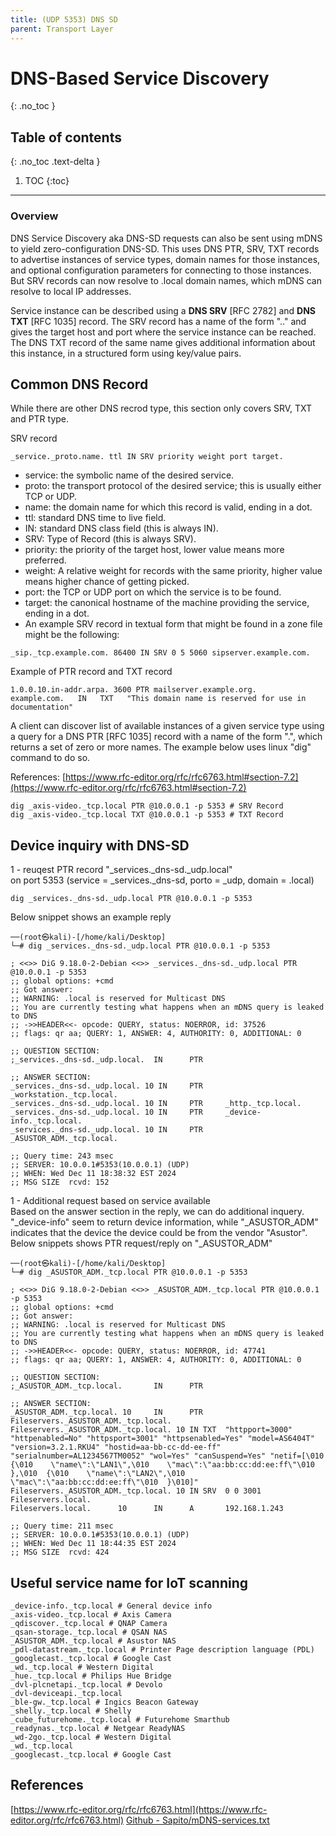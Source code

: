 ```yaml
---
title: (UDP 5353) DNS SD
parent: Transport Layer
---
```


# DNS-Based Service Discovery
{: .no_toc }

## Table of contents
{: .no_toc .text-delta }

1. TOC
{:toc}

---

### Overview
DNS Service Discovery aka DNS-SD requests can also be sent using mDNS to yield zero-configuration DNS-SD. This uses DNS PTR, SRV, TXT records to advertise instances of service types, domain names for those instances, and optional configuration parameters for connecting to those instances. But SRV records can now resolve to .local domain names, which mDNS can resolve to local IP addresses.<br>

Service instance can be described using a <b>DNS SRV</b> [RFC 2782] and <b>DNS TXT</b> [RFC 1035] record. The SRV record has a name of the form "<Instance>.<Service>.<Domain>" and gives the target host and port where the service instance can be reached. The DNS TXT record of the same name gives additional information about this instance, in a structured form using key/value pairs.<br>

## Common DNS Record
While there are other DNS recrod type, this section only covers SRV, TXT and PTR type.<br>

SRV record
```
_service._proto.name. ttl IN SRV priority weight port target.
```
- service: the symbolic name of the desired service.
- proto: the transport protocol of the desired service; this is usually either TCP or UDP.
- name: the domain name for which this record is valid, ending in a dot.
- ttl: standard DNS time to live field.
- IN: standard DNS class field (this is always IN).
- SRV: Type of Record (this is always SRV).
- priority: the priority of the target host, lower value means more preferred.
- weight: A relative weight for records with the same priority, higher value means higher chance of getting picked.
- port: the TCP or UDP port on which the service is to be found.
- target: the canonical hostname of the machine providing the service, ending in a dot.
- An example SRV record in textual form that might be found in a zone file might be the following:

```
_sip._tcp.example.com. 86400 IN SRV 0 5 5060 sipserver.example.com.
```

Example of PTR record and TXT record
```
1.0.0.10.in-addr.arpa. 3600 PTR mailserver.example.org.
example.com.   IN   TXT   "This domain name is reserved for use in documentation"
```

A client can discover list of available instances of a given service type using a query for a DNS PTR [RFC 1035] record with a name of the form "<Service>.<Domain>", which returns a set of zero or more names. The example below uses linux "dig" command to do so.<br>

References: [https://www.rfc-editor.org/rfc/rfc6763.html#section-7.2](https://www.rfc-editor.org/rfc/rfc6763.html#section-7.2)

```
dig _axis-video._tcp.local PTR @10.0.0.1 -p 5353 # SRV Record
dig _axis-video._tcp.local TXT @10.0.0.1 -p 5353 # TXT Record
```

## Device inquiry with DNS-SD

1 - reuqest PTR record "_services._dns-sd._udp.local"<br>
on port 5353 (service = _services._dns-sd, porto = _udp, domain = .local)
```
dig _services._dns-sd._udp.local PTR @10.0.0.1 -p 5353 
```

Below snippet shows an example reply

```
──(root㉿kali)-[/home/kali/Desktop]
└─# dig _services._dns-sd._udp.local PTR @10.0.0.1 -p 5353 

; <<>> DiG 9.18.0-2-Debian <<>> _services._dns-sd._udp.local PTR @10.0.0.1 -p 5353
;; global options: +cmd
;; Got answer:
;; WARNING: .local is reserved for Multicast DNS
;; You are currently testing what happens when an mDNS query is leaked to DNS
;; ->>HEADER<<- opcode: QUERY, status: NOERROR, id: 37526
;; flags: qr aa; QUERY: 1, ANSWER: 4, AUTHORITY: 0, ADDITIONAL: 0

;; QUESTION SECTION:
;_services._dns-sd._udp.local.  IN      PTR

;; ANSWER SECTION:
_services._dns-sd._udp.local. 10 IN     PTR     _workstation._tcp.local.
_services._dns-sd._udp.local. 10 IN     PTR     _http._tcp.local.
_services._dns-sd._udp.local. 10 IN     PTR     _device-info._tcp.local.
_services._dns-sd._udp.local. 10 IN     PTR     _ASUSTOR_ADM._tcp.local.

;; Query time: 243 msec
;; SERVER: 10.0.0.1#5353(10.0.0.1) (UDP)
;; WHEN: Wed Dec 11 18:38:32 EST 2024
;; MSG SIZE  rcvd: 152
```

1 - Additional request based on service available<br>
Based on the answer section in the reply, we can do additional inquery. "_device-info" seem to return device information, while "_ASUSTOR_ADM" indicates that the device the device could be from the vendor "Asustor". Below snippets shows PTR request/reply on "_ASUSTOR_ADM"

```
──(root㉿kali)-[/home/kali/Desktop]
└─# dig _ASUSTOR_ADM._tcp.local PTR @10.0.0.1 -p 5353

; <<>> DiG 9.18.0-2-Debian <<>> _ASUSTOR_ADM._tcp.local PTR @10.0.0.1 -p 5353
;; global options: +cmd
;; Got answer:
;; WARNING: .local is reserved for Multicast DNS
;; You are currently testing what happens when an mDNS query is leaked to DNS
;; ->>HEADER<<- opcode: QUERY, status: NOERROR, id: 47741
;; flags: qr aa; QUERY: 1, ANSWER: 4, AUTHORITY: 0, ADDITIONAL: 0

;; QUESTION SECTION:
;_ASUSTOR_ADM._tcp.local.       IN      PTR

;; ANSWER SECTION:
_ASUSTOR_ADM._tcp.local. 10     IN      PTR     Fileservers._ASUSTOR_ADM._tcp.local.
Fileservers._ASUSTOR_ADM._tcp.local. 10 IN TXT  "httpport=3000" "httpenabled=No" "httpsport=3001" "httpsenabled=Yes" "model=AS6404T" "version=3.2.1.RKU4" "hostid=aa-bb-cc-dd-ee-ff" "serialnumber=AL1234567TM0052" "wol=Yes" "canSuspend=Yes" "netif=[\010  {\010    \"name\":\"LAN1\",\010    \"mac\":\"aa:bb:cc:dd:ee:ff\"\010  },\010  {\010    \"name\":\"LAN2\",\010    \"mac\":\"aa:bb:cc:dd:ee:ff\"\010  }\010]"
Fileservers._ASUSTOR_ADM._tcp.local. 10 IN SRV  0 0 3001 Fileservers.local.
Fileservers.local.      10      IN      A       192.168.1.243

;; Query time: 211 msec
;; SERVER: 10.0.0.1#5353(10.0.0.1) (UDP)
;; WHEN: Wed Dec 11 18:44:35 EST 2024
;; MSG SIZE  rcvd: 424

```

## Useful service name for IoT scanning
```
_device-info._tcp.local # General device info
_axis-video._tcp.local # Axis Camera
_qdiscover._tcp.local # QNAP Camera
_qsan-storage._tcp.local # QSAN NAS
_ASUSTOR_ADM._tcp.local # Asustor NAS
_pdl-datastream._tcp.local # Printer Page description language (PDL)
_googlecast._tcp.local # Google Cast
_wd._tcp.local # Western Digital
_hue._tcp.local # Philips Hue Bridge
_dvl-plcnetapi._tcp.local # Devolo
_dvl-deviceapi._tcp.local
_ble-gw._tcp.local # Ingics Beacon Gateway
_shelly._tcp.local # Shelly
_cube_futurehome._tcp.local # Futurehome Smarthub
_readynas._tcp.local # Netgear ReadyNAS
_wd-2go._tcp.local # Western Digital
_wd._tcp.local
_googlecast._tcp.local # Google Cast
```

## References
[https://www.rfc-editor.org/rfc/rfc6763.html](https://www.rfc-editor.org/rfc/rfc6763.html)
[Github - Sapito/mDNS-services.txt](https://github.com/eldraco/Sapito/blob/master/mDNS-services.txt)